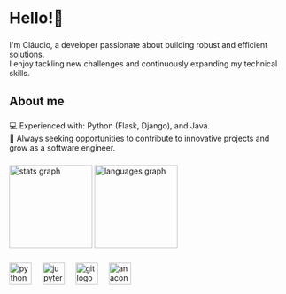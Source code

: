 <h1 align="left">Hello!👋</h1>

###

<p align="left">I'm Cláudio, a developer passionate about building robust and efficient solutions.<br>I enjoy tackling new challenges and continuously expanding my technical skills.
</p>

###

<h2 align="left">About me</h2>

###

<p align="left">💻 Experienced with: Python (Flask, Django), and Java.<br>🎯 Always seeking opportunities to contribute to innovative projects and grow as a software engineer.</p>

###

<div align="left">
  <img src="https://github-readme-stats.vercel.app/api?username=Necro-ws&hide_title=false&hide_rank=false&show_icons=true&include_all_commits=true&count_private=true&disable_animations=false&theme=dark&locale=en&hide_border=false&order=1" height="150" alt="stats graph"  />
  <img src="https://github-readme-stats.vercel.app/api/top-langs?username=Necro-ws&locale=en&hide_title=false&layout=compact&card_width=320&langs_count=5&theme=dark&hide_border=false&order=2" height="150" alt="languages graph"  />
</div>

###

<div align="left">
  <img src="https://cdn.jsdelivr.net/gh/devicons/devicon/icons/python/python-original.svg" height="40" alt="python logo"  />
  <img width="12" />
  <img src="https://cdn.jsdelivr.net/gh/devicons/devicon/icons/jupyter/jupyter-original.svg" height="40" alt="jupyter logo"  />
  <img width="12" />
  <img src="https://cdn.jsdelivr.net/gh/devicons/devicon/icons/git/git-original.svg" height="40" alt="git logo"  />
  <img width="12" />
  <img src="https://cdn.jsdelivr.net/gh/devicons/devicon/icons/anaconda/anaconda-original.svg" height="40" alt="anaconda logo"  />
</div>

###
